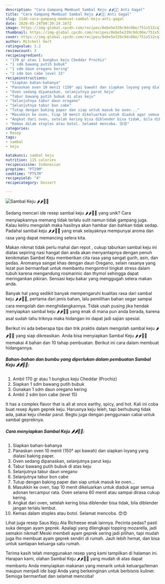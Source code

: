 ```yaml
---
description: "Cara Gampang Membuat Sambal Keju 🌶🌶🧀🧀 Anti Gagal"
title: "Cara Gampang Membuat Sambal Keju 🌶🌶🧀🧀 Anti Gagal"
slug: 1148-cara-gampang-membuat-sambal-keju-anti-gagal
date: 2020-05-24T00:39:24.167Z
image: https://img-global.cpcdn.com/recipes/8ebe5e339c9dc08e/751x532cq70/sambal-keju-🌶🌶🧀🧀-foto-resep-utama.jpg
thumbnail: https://img-global.cpcdn.com/recipes/8ebe5e339c9dc08e/751x532cq70/sambal-keju-🌶🌶🧀🧀-foto-resep-utama.jpg
cover: https://img-global.cpcdn.com/recipes/8ebe5e339c9dc08e/751x532cq70/sambal-keju-🌶🌶🧀🧀-foto-resep-utama.jpg
author: Mitchell Hart
ratingvalue: 3.2
reviewcount: 3
recipeingredient:
- "170 gr atau 1 bungkus keju Cheddar Prochiz"
- "1 sdm bawang putih bubuk"
- "1 sdm daun oregano kering"
- "2 sdm bon cabe level 15"
recipeinstructions:
- "Siapkan bahan-bahanya"
- "Panaskan oven 10 menit (150° api bawah) dan siapkan loyang yang dialasi baking paper."
- "Oven sedang dipanaskan, selanjutnya parut keju"
- "Tabur bawang putih bubuk di atas keju"
- "Selanjutnya tabur daun oregano"
- "Selanjutnya tabur bon cabe"
- "Tutup dengan baking paper dan siap untuk masuk ke oven..."
- "Masukkin ke oven, tiap 10 menit dikeluarkan untuk diaduk agar semua adonan tercampur rata. Oven selama 60 menit atau sampai dirasa cukup kering."
- "Angkat dari oven, setelah kering bisa diblender bisa tidak, bila diblender jangan terlalu lembut."
- "Kemas dalam stoples atau botol. Selamat mencoba. 😍😍"
categories:
- Resep
tags:
- sambal
- keju

katakunci: sambal keju 
nutrition: 115 calories
recipecuisine: Indonesian
preptime: "PT29M"
cooktime: "PT57M"
recipeyield: "4"
recipecategory: Dessert

---
```



![Sambal Keju 🌶🌶🧀🧀](https://img-global.cpcdn.com/recipes/8ebe5e339c9dc08e/751x532cq70/sambal-keju-🌶🌶🧀🧀-foto-resep-utama.jpg)

Sedang mencari ide resep sambal keju 🌶🌶🧀🧀 yang unik? Cara menyiapkannya memang tidak terlalu sulit namun tidak gampang juga. Kalau keliru mengolah maka hasilnya akan hambar dan bahkan tidak sedap. Padahal sambal keju 🌶🌶🧀🧀 yang enak selayaknya mempunyai aroma dan rasa yang dapat memancing selera kita.

Makan nikmat tidak perlu mahal dan repot , cukup taburkan sambal keju ini diatas sepiring nasi hangat dan anda akan menyantapnya dengan penuh kenikmatan Sambel Keju memberikan cita rasa yang sangat gurih, asin, dan pedas. Aromanya sangat khas dengan daun Oregano, selain rasanya yang lezat pun bermanfaat untuk membantu mengontrol tingkat stress dalam tubuh karena mengandung rosmarinic dan thymol sehingga dapat meringankan pikiran. Sensasi keju bakar yang menggugah selera makan anda.

Banyak hal yang sedikit banyak mempengaruhi kualitas rasa dari sambal keju 🌶🌶🧀🧀, pertama dari jenis bahan, lalu pemilihan bahan segar sampai cara mengolah dan menghidangkannya. Tidak usah pusing jika hendak menyiapkan sambal keju 🌶🌶🧀🧀 yang enak di mana pun anda berada, karena asal sudah tahu triknya maka hidangan ini dapat jadi sajian spesial.


Berikut ini ada beberapa tips dan trik praktis dalam mengolah sambal keju 🌶🌶🧀🧀 yang siap dikreasikan. Anda bisa menyiapkan Sambal Keju 🌶🌶🧀🧀 memakai 4 bahan dan 10 tahap pembuatan. Berikut ini cara dalam membuat hidangannya.

<!--inarticleads1-->

##### Bahan-bahan dan bumbu yang diperlukan dalam pembuatan Sambal Keju 🌶🌶🧀🧀:

1. Ambil 170 gr atau 1 bungkus keju Cheddar (Prochiz)
1. Siapkan 1 sdm bawang putih bubuk
1. Gunakan 1 sdm daun oregano kering
1. Ambil 2 sdm bon cabe (level 15)


It has a complex flavor that is all at once earthy, spicy, and hot. Kali ini coba buat resep Ayam geprek keju. Harusnya keju leleh, tapi berhubung tidak ada, pakai keju chedar parut. Begtu juga dengan penggunaan cabai untuk sambal gepreknya. 

<!--inarticleads2-->

##### Cara menyiapkan Sambal Keju 🌶🌶🧀🧀:

1. Siapkan bahan-bahanya
1. Panaskan oven 10 menit (150° api bawah) dan siapkan loyang yang dialasi baking paper.
1. Oven sedang dipanaskan, selanjutnya parut keju
1. Tabur bawang putih bubuk di atas keju
1. Selanjutnya tabur daun oregano
1. Selanjutnya tabur bon cabe
1. Tutup dengan baking paper dan siap untuk masuk ke oven...
1. Masukkin ke oven, tiap 10 menit dikeluarkan untuk diaduk agar semua adonan tercampur rata. Oven selama 60 menit atau sampai dirasa cukup kering.
1. Angkat dari oven, setelah kering bisa diblender bisa tidak, bila diblender jangan terlalu lembut.
1. Kemas dalam stoples atau botol. Selamat mencoba. 😍😍


Lihat juga resep Saus Keju Ala Richeese enak lainnya. Pecinta pedas? pasti suka dengan ayam geprek. Apalagi yang dilengkapi topping mozarella, jadi semakin nikmat! Meski membeli ayam geprek sering jadi pilihan, tapi mudah juga lho membuat ayam geprek sendiri di rumah. Jauh lebih hemat, dan bisa untuk santapan keluarga satu rumah. 

Terima kasih telah menggunakan resep yang kami tampilkan di halaman ini. Harapan kami, olahan Sambal Keju 🌶🌶🧀🧀 yang mudah di atas dapat membantu Anda menyiapkan makanan yang menarik untuk keluarga/teman maupun menjadi ide bagi Anda yang berkeinginan untuk berbisnis kuliner. Semoga bermanfaat dan selamat mencoba!
